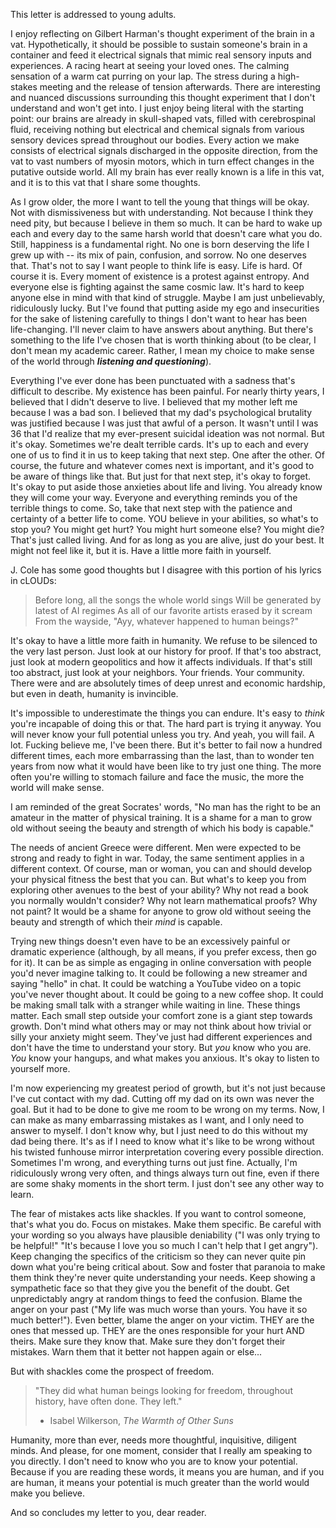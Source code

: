 This letter is addressed to young adults.

I enjoy reflecting on Gilbert Harman's thought experiment of the brain in a vat. Hypothetically, it should be possible to sustain someone's brain in a container and feed it electrical signals that mimic real sensory inputs and experiences. A racing heart at seeing your loved ones. The calming sensation of a warm cat purring on your lap. The stress during a high-stakes meeting and the release of tension afterwards. There are interesting and nuanced discussions surrounding this thought experiment that I don't understand and won't get into. I just enjoy being literal with the starting point: our brains are already in skull-shaped vats, filled with cerebrospinal fluid, receiving nothing but electrical and chemical signals from various sensory devices spread throughout our bodies. Every action we make consists of electrical signals discharged in the opposite direction, from the vat to vast numbers of myosin motors, which in turn effect changes in the putative outside world. All my brain has ever really known is a life in this vat, and it is to this vat that I share some thoughts.

As I grow older, the more I want to tell the young that things will be okay. Not with dismissiveness but with understanding. Not because I think they need pity, but because I believe in them so much. It can be hard to wake up each and every day to the same harsh world that doesn't care what you do. Still, happiness is a fundamental right. No one is born deserving the life I grew up with -- its mix of pain, confusion, and sorrow. No one deserves that. That's not to say I want people to think life is easy. Life is hard. Of course it is. Every moment of existence is a protest against entropy. And everyone else is fighting against the same cosmic law. It's hard to keep anyone else in mind with that kind of struggle. Maybe I am just unbelievably, ridiculously lucky. But I've found that putting aside my ego and insecurities for the sake of listening carefully to things I don't want to hear has been life-changing. I'll never claim to have answers about anything. But there's something to the life I've chosen that is worth thinking about (to be clear, I don't mean my academic career. Rather, I mean my choice to make sense of the world through ***listening and questioning***).

Everything I've ever done has been punctuated with a sadness that's difficult to describe. My existence has been painful. For nearly thirty years, I believed that I didn't deserve to live. I believed that my mother left me because I was a bad son. I believed that my dad's psychological brutality was justified because I was just that awful of a person. It wasn't until I was 36 that I'd realize that my ever-present suicidal ideation was not normal. But it's okay. Sometimes we're dealt terrible cards. It's up to each and every one of us to find it in us to keep taking that next step. One after the other. Of course, the future and whatever comes next is important, and it's good to be aware of things like that. But just for that next step, it's okay to forget. It's okay to put aside those anxieties about life and living. You already know they will come your way. Everyone and everything reminds you of the terrible things to come. So, take that next step with the patience and certainty of a better life to come. YOU believe in your abilities, so what's to stop you? You might get hurt? You might hurt someone else? You might die? That's just called living. And for as long as you are alive, just do your best. It might not feel like it, but it is. Have a little more faith in yourself. 

J. Cole has some good thoughts but I disagree with this portion of his lyrics in cLOUDs:

> Before long, all the songs the whole world sings
> Will be generated by latest of AI regimes
> As all of our favorite artists erased by it scream
> From the wayside, "Ayy, whatever happened to human beings?"

It's okay to have a little more faith in humanity. We refuse to be silenced to the very last person. Just look at our history for proof. If that's too abstract, just look at modern geopolitics and how it affects individuals. If that's still too abstract, just look at your neighbors. Your friends. Your community. There were and are absolutely times of deep unrest and economic hardship, but even in death, humanity is invincible.

It's impossible to underestimate the things you can endure. It's easy to *think* you're incapable of doing this or that. The hard part is trying it anyway. You will never know your full potential unless you try. And yeah, you will fail. A lot. Fucking believe me, I've been there. But it's better to fail now a hundred different times, each more embarrassing than the last, than to wonder ten years from now what it would have been like to try just one thing. The more often you're willing to stomach failure and face the music, the more the world will make sense.

I am reminded of the great Socrates' words, "No man has the right to be an amateur in the matter of physical training. It is a shame for a man to grow old without seeing the beauty and strength of which his body is capable."

The needs of ancient Greece were different. Men were expected to be strong and ready to fight in war. Today, the same sentiment applies in a different context. Of course, man or woman, you can and should develop your physical fitness the best that you can. But what's to keep you from exploring other avenues to the best of your ability? Why not read a book you normally wouldn't consider? Why not learn mathematical proofs? Why not paint? It would be a shame for anyone to grow old without seeing the beauty and strength of which their *mind* is capable.

Trying new things doesn't even have to be an excessively painful or dramatic experience (although, by all means, if you prefer excess, then go for it). It can be as simple as engaging in online conversation with people you'd never imagine talking to. It could be following a new streamer and saying "hello" in chat. It could be watching a YouTube video on a topic you've never thought about. It could be going to a new coffee shop. It could be making small talk with a stranger while waiting in line. These things matter. Each small step outside your comfort zone is a giant step towards growth. Don't mind what others may or may not think about how trivial or silly your anxiety might seem. They've just had different experiences and don't have the time to understand your story. But *you* know who you are. *You* know your hangups, and what makes you anxious. It's okay to listen to yourself more.

I'm now experiencing my greatest period of growth, but it's not just because I've cut contact with my dad. Cutting off my dad on its own was never the goal. But it had to be done to give me room to be wrong on my terms. Now, I can make as many embarrassing mistakes as I want, and I only need to answer to myself. I don't know why, but I just need to do this without my dad being there. It's as if I need to know what it's like to be wrong without his twisted funhouse mirror interpretation covering every possible direction. Sometimes I'm wrong, and everything turns out just fine. Actually, I'm ridiculously wrong very often, and things always turn out fine, even if there are some shaky moments in the short term. I just don't see any other way to learn.

The fear of mistakes acts like shackles. If you want to control someone, that's what you do. Focus on mistakes. Make them specific. Be careful with your wording so you always have plausible deniability ("I was only trying to be helpful!" "It's because I love you so much I can't help that I get angry"). Keep changing the specifics of the criticism so they can never quite pin down what you're being critical about. Sow and foster that paranoia to make them think they're never quite understanding your needs. Keep showing a sympathetic face so that they give you the benefit of the doubt. Get unpredictably angry at random things to feed the confusion. Blame the anger on your past ("My life was much worse than yours. You have it so much better!"). Even better, blame the anger on your victim. THEY are the ones that messed up. THEY are the ones responsible for your hurt AND theirs. Make sure they know that. Make sure they don't forget their mistakes. Warn them that it better not happen again or else...

But with shackles come the prospect of freedom.

> "They did what human beings looking for freedom, throughout history, have often done. They left."
>  - Isabel Wilkerson, *The Warmth of Other Suns*

Humanity, more than ever, needs more thoughtful, inquisitive, diligent minds. And please, for one moment, consider that I really am speaking to you directly. I don't need to know who you are to know your potential. Because if you are reading these words, it means you are human, and if you are human, it means your potential is much greater than the world would make you believe.

And so concludes my letter to you, dear reader.
